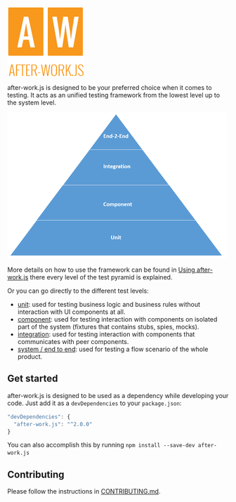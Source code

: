 ![after-work.js](aw.png)

after-work.js is designed to be your preferred choice when it comes to testing. It acts as an unified testing framework from the lowest level up to the system level.

[![Testing Pyramid](./docs/Pyramid.png)](http://martinfowler.com/bliki/TestPyramid.html)

More details on how to use the framework can be found in [Using after-work.js](./docs/usage.md) there every level of the test pyramid is explained.

Or you can go directly to the different test levels:
* [unit](./docs/unit.md): used for testing business logic and business rules without interaction with UI components at all.
* [component](./docs/component.md): used for testing interaction with components on isolated part of the system (fixtures that contains stubs, spies, mocks).
* [integration](./docs/integration.md): used for testing interaction with components that communicates with peer components.
* [system / end to end](./docs/e2e.md): used for testing a flow scenario of the whole product.

## Get started
after-work.js is designed to be used as a dependency while developing your code. Just add it as a `devDependencies` to your `package.json`:

```js
"devDependencies": {
  "after-work.js": "^2.0.0"
}
```

You can also accomplish this by running `npm install --save-dev after-work.js`

## Contributing

Please follow the instructions in [CONTRIBUTING.md](.github/CONTRIBUTING.md).
